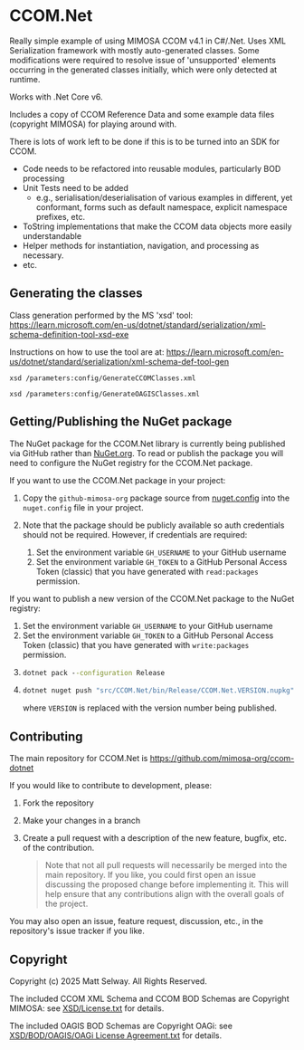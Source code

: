# CCOM.Net

Really simple example of using MIMOSA CCOM v4.1 in C#/.Net. Uses XML Serialization 
framework with mostly auto-generated classes. Some modifications were required to 
resolve issue of 'unsupported' elements occurring in the generated classes initially, 
which were only detected at runtime.

Works with .Net Core v6.

Includes a copy of CCOM Reference Data and some example data files (copyright MIMOSA)
for playing around with.

There is lots of work left to be done if this is to be turned into an SDK for CCOM.
- Code needs to be refactored into reusable modules, particularly BOD processing
- Unit Tests need to be added
  - e.g., serialisation/deserialisation of various examples in different, yet 
    conformant, forms such as default namespace, explicit namespace prefixes, etc.
- ToString implementations that make the CCOM data objects more easily understandable
- Helper methods for instantiation, navigation, and processing as necessary.
- etc.

## Generating the classes

Class generation performed by the MS 'xsd' tool:
  https://learn.microsoft.com/en-us/dotnet/standard/serialization/xml-schema-definition-tool-xsd-exe

Instructions on how to use the tool are at:
  https://learn.microsoft.com/en-us/dotnet/standard/serialization/xml-schema-def-tool-gen

```
xsd /parameters:config/GenerateCCOMClasses.xml 
```

```
xsd /parameters:config/GenerateOAGISClasses.xml
```

## Getting/Publishing the NuGet package

The NuGet package for the CCOM.Net library is currently being published via GitHub
rather than [NuGet.org](https://www.nuget.org). To read or publish the package you
will need to configure the NuGet registry for the CCOM.Net package.

If you want to use the CCOM.Net package in your project:

1. Copy the `github-mimosa-org` package source from [nuget.config](./nuget.config)
   into the `nuget.config` file in your project.

2. Note that the package should be publicly available so auth credentials should
   not be required. However, if credentials are required:
    1. Set the environment variable `GH_USERNAME` to your GitHub username
    2. Set the environment variable `GH_TOKEN` to a GitHub Personal Access Token (classic)
       that you have generated with `read:packages` permission.


If you want to publish a new version of the CCOM.Net package to the NuGet registry:

1. Set the environment variable `GH_USERNAME` to your GitHub username
2. Set the environment variable `GH_TOKEN` to a GitHub Personal Access Token (classic)
   that you have generated with `write:packages` permission.
3. ```bat
   dotnet pack --configuration Release
   ```
4. ```bat
   dotnet nuget push "src/CCOM.Net/bin/Release/CCOM.Net.VERSION.nupkg" --api-key %GH_TOKEN% --source "github-mimosa-org"
   ```
   where `VERSION` is replaced with the version number being published.

## Contributing

The main repository for CCOM.Net is https://github.com/mimosa-org/ccom-dotnet

If you would like to contribute to development, please:
1. Fork the repository
2. Make your changes in a branch
3. Create a pull request with a description of the new feature, bugfix, etc.
   of the contribution.

   > Note that not all pull requests will necessarily be merged into the main
   > repository. If you like, you could first open an issue discussing the
   > proposed change before implementing it. This will help ensure that any
   > contributions align with the overall goals of the project.

You may also open an issue, feature request, discussion, etc., in the repository's
issue tracker if you like.

## Copyright

Copyright (c) 2025 Matt Selway. All Rights Reserved.

The included CCOM XML Schema and CCOM BOD Schemas are Copyright MIMOSA: see [XSD/License.txt](XSD/License.txt) for details.

The included OAGIS BOD Schemas are Copyright OAGi: see [XSD/BOD/OAGIS/OAGi License Agreement.txt](XSD/BOD/OAGIS/OAGi%20License%20Agreement.txt) for details.

